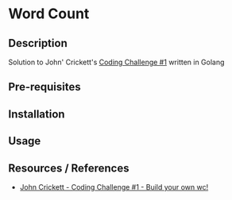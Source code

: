 # Word Count

## Description

Solution to John' Crickett's [Coding Challenge #1](https://codingchallenges.substack.com/p/coding-challenge-1) written in Golang

## Pre-requisites

## Installation

## Usage

## Resources / References
- [John Crickett - Coding Challenge #1 - Build your own wc!](https://codingchallenges.substack.com/p/coding-challenge-1)
